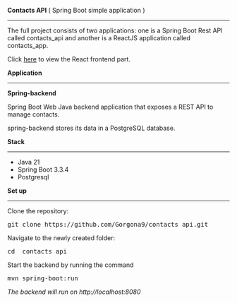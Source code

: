 

<b>Contacts API</b>
( Spring Boot simple application )
<hr>

The full project consists of two applications: one is a Spring Boot Rest API
called contacts_api and another is a ReactJS application called
contacts_app.

Click [here](https://github.com/Gorgona9/contacts_app) to view the React frontend part.

<b>Application</b>
<hr>

 <b>Spring-backend</b>

Spring Boot Web Java backend application that exposes a REST API to
manage contacts.

spring-backend stores its data in a PostgreSQL database.

<b>Stack</b>
<hr>

- Java 21
- Spring Boot 3.3.4
- Postgresql


<b>Set up</b>

<hr></hr>

Clone the repository:

<pre>git clone https://github.com/Gorgona9/contacts_api.git</pre>

Navigate to the newly created folder:

<pre>cd  contacts_api</pre>

Start the backend by running the command

<pre>mvn spring-boot:run</pre>

<i>The backend will run on http://localhost:8080 </i>
